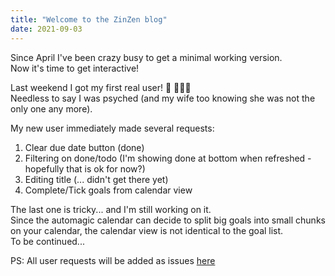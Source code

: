 ```yaml
---
title: "Welcome to the ZinZen blog"
date: 2021-09-03
---
```


Since April I've been crazy busy to get a minimal working version.  
Now it's time to get interactive!

Last weekend I got my first real user! 🥳 🎉🎉🎉  
Needless to say I was psyched (and my wife too knowing she was not the only one any more).
  
My new user immediately made several requests:
1. Clear due date button (done)
2. Filtering on done/todo (I'm showing done at bottom when refreshed - hopefully that is ok for now?)
3. Editing title (... didn't get there yet)
4. Complete/Tick goals from calendar view

The last one is tricky... and I'm still working on it.  
Since the automagic calendar can decide to split big goals into small chunks on your calendar, the calendar view is not identical to the goal list.  
To be continued...  
  
PS: All user requests will be added as issues [here](https://github.com/tijlleenders/ZinZen-user-talk/issues?q=is%3Aissue+)
